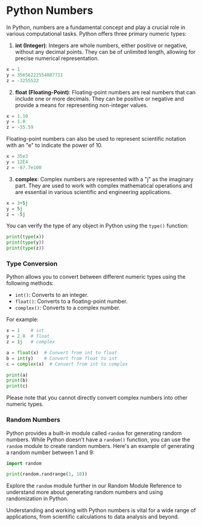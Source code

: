 # Python Numbers

In Python, numbers are a fundamental concept and play a crucial role in various computational tasks. Python offers three primary numeric types:

1. **int (Integer)**: Integers are whole numbers, either positive or negative, without any decimal points. They can be of unlimited length, allowing for precise numerical representation.

```python
x = 1
y = 35656222554887711
z = -3255522
```

2. **float (Floating-Point)**: Floating-point numbers are real numbers that can include one or more decimals. They can be positive or negative and provide a means for representing non-integer values.

```python
x = 1.10
y = 1.0
z = -35.59
```

Floating-point numbers can also be used to represent scientific notation with an "e" to indicate the power of 10.

```python
x = 35e3
y = 12E4
z = -87.7e100
```

3. **complex**: Complex numbers are represented with a "j" as the imaginary part. They are used to work with complex mathematical operations and are essential in various scientific and engineering applications.

```python
x = 3+5j
y = 5j
z = -5j
```

You can verify the type of any object in Python using the `type()` function:

```python
print(type(x))
print(type(y))
print(type(z))
```

### Type Conversion

Python allows you to convert between different numeric types using the following methods:

* `int()`: Converts to an integer.
* `float()`: Converts to a floating-point number.
* `complex()`: Converts to a complex number.

For example:

```python
x = 1    # int
y = 2.8  # float
z = 1j   # complex

a = float(x)  # Convert from int to float
b = int(y)    # Convert from float to int
c = complex(x)  # Convert from int to complex

print(a)
print(b)
print(c)
```

Please note that you cannot directly convert complex numbers into other numeric types.

### Random Numbers

Python provides a built-in module called `random` for generating random numbers. While Python doesn't have a `random()` function, you can use the `random` module to create random numbers. Here's an example of generating a random number between 1 and 9:

```python
import random

print(random.randrange(1, 10))
```

Explore the `random` module further in our Random Module Reference to understand more about generating random numbers and using randomization in Python.

Understanding and working with Python numbers is vital for a wide range of applications, from scientific calculations to data analysis and beyond.

